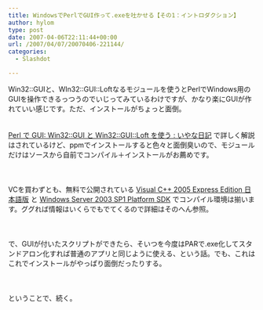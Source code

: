 ```yaml
---
title: WindowsでPerlでGUI作って.exeを吐かせる【その1：イントロダクション】
author: hylom
type: post
date: 2007-04-06T22:11:44+00:00
url: /2007/04/07/20070406-221144/
categories:
  - Slashdot

---
```

Win32::GUIと、WIn32::GUI::Loftなるモジュールを使うとPerlでWindows用のGUIを操作できるっつうのでいじってみているわけですが、かなり楽にGUIが作れていい感じです。ただ、インストールがちょっと面倒。  
</br>   
  [Perl で GUI: Win32::GUI と Win32::GUI::Loft を使う : いやな日記][1] で詳しく解説はされているけど、ppmでインストールすると色々と面倒臭いので、モジュールだけはソースから自前でコンパイル＋インストールがお薦めです。</br>  
</br>   
VCを買わずとも、無料で公開されている   [Visual C++ 2005 Express Edition 日本語版][2] と   [Windows Server 2003 SP1 Platform SDK][3] でコンパイル環境は揃います。ググれば情報はいくらでもでてくるので詳細はそのへん参照。</br>  
</br>   
で、GUIが付いたスクリプトができたら、そいつを今度はPARで.exe化してスタンドアロン化すれば普通のアプリと同じように使える、という話。でも、これはこれでインストールがやっぱり面倒だったりする。</br>  
</br>   
ということで、続く。</br>  
</br>

 [1]: http://0xcc.net/diary/20040717.html
 [2]: http://www.microsoft.com/japan/msdn/vstudio/express/visualc/
 [3]: http://www.microsoft.com/downloads/details.aspx?FamilyId=A55B6B43-E24F-4EA3-A93E-40C0EC4F68E5&displaylang=en
